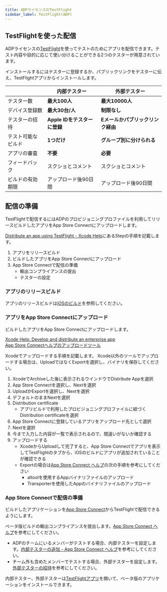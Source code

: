```yaml
---
title: ADPライセンスのTestFlight
sidebar_label: TestFlight(ADP)
---
```


## TestFlightを使った配信

ADPライセンスの[TestFlight](https://developer.apple.com/jp/testflight/)を使ってテストのためにアプリを配信できます。テスト内容や目的に応じて使い分けることができる2つのテスターが用意されています。

インストールするにはテスターに登録するか、パブリックリンクをテスターに伝え、TestFlightアプリからインストールします。


||内部テスター|外部テスター|
|-|-|-|
|テスター数|**最大100人**|**最大10000人**|
|デバイス登録数|**最大30台/人**|**制限なし**|
|テスターの招待|**Apple IDをテスターに登録**|**Eメールかパブリックリンク経由**|
|テスト可能なビルド|**1つだけ**|**グループ別に分けられる**|
|アプリの審査|**不要**|**必要**|
|フィードバック|スクショとコメント|スクショとコメント|
|ビルドの有効期限|アップロード後90日間|アップロード後90日間|

## 配信の準備

TestFlightで配信するにはADPのプロビジョニングプロファイルを利用してリリースビルドしたアプリをApp Store Connectにアップロードします。

[Distribute an app using TestFlight - Xcode Help](https://help.apple.com/xcode/mac/current/#/dev2539d985f)にあるStepの手順を記載します。

1. アプリをリリースビルド
1. ビルドしたアプリをApp Store Connectにアップロード
1. App Store Connectで配信の準備
   * 輸出コンプライアンスの提出
   * テスターの設定

### アプリのリリースビルド

アプリのリリースビルドは[iOSのビルド](ios-build)を参照してください。

### アプリをApp Store Connectにアップロード

ビルドしたアプリをApp Store Connectにアップロードします。

[Xcode Help: Develop and distribute an enterprise app](https://help.apple.com/xcode/mac/current/#/devba5e7054d)  
[App Store Connectヘルプのアップロードツール](https:todo.todo)


Xcodeでアップロードする手順を記載します。
Xcode以外のツールでアップロードする場合は、UploadではなくExportを選択し、バイナリを保存してください。

  1. XcodeでArchiveした後に表示されるウインドウでDistribute Appを選択
  1. App Store Connectを選択し、Nextを選択
  1. UploadかExportを選択し、Nextを選択
  1. デフォルトのままNextを選択
  1. Distribution certificate
     - アプリビルドで利用したプロビジョニングプロファイルに紐づくDistribution certificateを選択
  1. App Store Connectに登録しているアプリをアップロード先として選択
  1. Nextを選択
  1. 今まで入力した内容が一覧で表示されるので、間違いがないか確認する
  1. アップロードする
     - XcodeからUploadして完了すると、App Store Connectでアプリを表示してTestFlightのタブから、iOSのビルドにアプリが追加されていることが確認できる
     - Exportの場合は[App Store Connect ヘルプ](https://help.apple.com/app-store-connect/#/devb1c185036)の次の手順を参考にしてください
        - altoolを使用するAppバイナリファイルのアップロード
        - Transporterを使用したAppのバイナリファイルのアップロード

### App Store Connectで配信の準備

ビルドしたアプリケーションを[App Store Connect](https://appstoreconnect.apple.com/apps)からTestFlightで配信できるようにします。

ベータ版ビルドの輸出コンプライアンスを提出します。[App Store Connect ヘルプ](https://help.apple.com/app-store-connect/?lang=ja#/dev22b9b2174)を参考にしてください。

 - ADPのチームにいるメンバーがテストする場合、内部テスターを設定します。[内部テスターの追加 - App Store Connect ヘルプ](https://help.apple.com/app-store-connect/?lang=ja#/dev839fb66e9)を参考にしてください。
 - チーム外も含めたメンバーでテストする場合、外部テスターを設定します。[外部テスターの招待](https://help.apple.com/app-store-connect/?lang=ja#/dev859139543)を参考にしてください。

内部テスター、外部テスターは[TestFlightアプリ](https://apps.apple.com/jp/app/testflight/id899247664)を開いて、ベータ版のアプリケーションをインストールできます。
